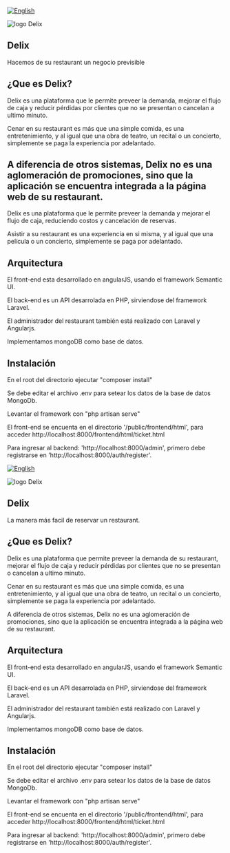 
[![English](http://sell.judaskissmovie.com/wp-content/uploads/2012/11/English-Button.jpg)](https://github.com/EmprendedoresLA/Delix/blob/master/readme.eng.md)

![logo Delix](https://raw.githubusercontent.com/EmprendedoresLA/Delix/master/public/images/logo2.png)

## Delix
Hacemos de su restaurant un negocio previsible

## ¿Que es Delix?
Delix es una plataforma que le permite preveer la demanda, mejorar el flujo de caja y reducir pérdidas por clientes que no se presentan o cancelan a ultimo minuto.

Cenar en su restaurant es más que una simple comida, es una entretenimiento, y al igual que una obra de teatro, un recital o un concierto, simplemente se paga la experiencia por adelantado.

A diferencia de otros sistemas, Delix no es una aglomeración de promociones, sino que la aplicación se encuentra integrada a la página web de su restaurant.
--------------------
Delix es una plataforma que le permite preveer la demanda y mejorar el flujo de caja, reduciendo costos y cancelación de reservas.

Asistir a su restaurant es una experiencia en si misma, y al igual que una película o un concierto, simplemente se paga por adelantado.




## Arquitectura
El front-end esta desarrollado en angularJS, usando el framework Semantic UI.

El back-end es un API desarrolada en PHP, sirviendose del framework Laravel.

El administrador del restaurant también está realizado con Laravel y Angularjs.

Implementamos mongoDB como base de datos.

## Instalación
En el root del directorio ejecutar "composer install"

Se debe editar el archivo .env para setear los datos de la base de datos MongoDb.

Levantar el framework con "php artisan serve"

El front-end se encuenta en el directorio '/public/frontend/html', para acceder http://localhost:8000/frontend/html/ticket.html

Para ingresar al backend: 'http://localhost:8000/admin', primero debe registrarse en 'http://localhost:8000/auth/register'.

[![English](http://sell.judaskissmovie.com/wp-content/uploads/2012/11/English-Button.jpg)](https://github.com/EmprendedoresLA/Delix/blob/master/readme.eng.md)

![logo Delix](https://raw.githubusercontent.com/EmprendedoresLA/Delix/master/public/images/logo2.png)

## Delix
La manera más facil de reservar un restaurant.

## ¿Que es Delix?
Delix es una plataforma que permite preveer la demanda de su restaurant, mejorar el flujo de caja y reducir pérdidas por clientes que no se presentan o cancelan a ultimo minuto.

Cenar en su restaurant es más que una simple comida, es una entretenimiento, y al igual que una obra de teatro, un recital o un concierto, simplemente se paga la experiencia por adelantado.

A diferencia de otros sistemas, Delix no es una aglomeración de promociones, sino que la aplicación se encuentra integrada a la página web de su restaurant.

## Arquitectura
El front-end esta desarrollado en angularJS, usando el framework Semantic UI.

El back-end es un API desarrolada en PHP, sirviendose del framework Laravel.

El administrador del restaurant también está realizado con Laravel y Angularjs.

Implementamos mongoDB como base de datos.

## Instalación
En el root del directorio ejecutar "composer install"

Se debe editar el archivo .env para setear los datos de la base de datos MongoDb.

Levantar el framework con "php artisan serve"

El front-end se encuenta en el directorio '/public/frontend/html', para acceder http://localhost:8000/frontend/html/ticket.html

Para ingresar al backend: 'http://localhost:8000/admin', primero debe registrarse en 'http://localhost:8000/auth/register'.
